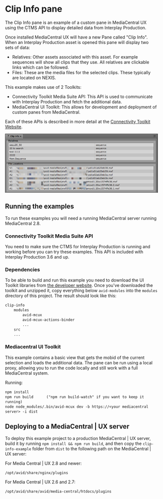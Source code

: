 # Clip Info pane
The Clip Info pane is an example of a custom pane in MediaCentral UX using the CTMS API to display detailed data from Interplay Production. 

Once installed MediaCentral UX will have a new Pane called "Clip Info". When an Interplay Production asset is opened this pane will display two sets of data:

* Relatives: Other assets associated with this asset. For example sequences will show all clips that they use. All relatives are clickable links which can be followed.
* Files: These are the media files for the selected clips. These typically are located on NEXIS.

This example makes use of 2 Toolkits:
* Connectivity Toolkit Media Suite API: This API is used to communicate with Interplay Production and fetch the additional data.
* MediaCentral UI Toolkit: This allows for development and deployment of custom panes from MediaCentral.

Each of these APIs is described in more detail at the [Connectivity Toolkit Website](https://www.avid.com/connectivity-partner-program/connectivity-toolkit).

![Screenshot](screenshot.png)

## Running the examples
To run these examples you will need a running MediaCentral server running MediaCentral 2.8. 

### Connectivity Toolkit Media Suite API
You need to make sure the CTMS for Interplay Production is running and working before you can try these examples. This API is included with Interplay Production 3.6 and up.

### Dependencies
To be able to build and run this example you need to download the UI Toolkit libraries from [the developer website](https://my.avid.com/products/cppsdk?toolkit=MCT). Once you've downloaded the toolkit and unzipped it, copy everything below `avid-modules` into the `modules` directory of this project. The result should look like this:

    clip-info
        modules
            avid-mcux
            avid-mcux-actions-binder
            ...
        src        
        ...

### Mediacentral UI Toolkit
This example contains a basic view that gets the mobid of the current selection and loads the additional data. The pane can be run using a local proxy, allowing you to run the code locally and still work with a full MediaCentral system.

Running:
    
    npm install
    npm run build      ("npm run build-watch" if you want to keep it running)
    node node_modules/.bin/avid-mcux dev -b https://<your mediacentral server> -i dist

## Deploying to a MediaCentral | UX server

To deploy this example project to a production MediaCentral | UX server, build it by running
`npm install && npm run build`, and then copy the `clip-info-example` folder from `dist` to the following path
on the MediaCentral | UX server:

For Media Central | UX 2.8 and newer:

    /opt/avid/share/nginx/plugins

For Media Central | UX 2.6 and 2.7:

    /opt/avid/share/avid/media-central/htdocs/plugins
